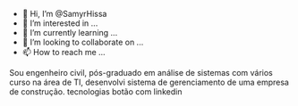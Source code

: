 - 👋 Hi, I’m @SamyrHissa
- 👀 I’m interested in ...
- 🌱 I’m currently learning ...
- 💞️ I’m looking to collaborate on ...
- 📫 How to reach me ...

<!---
SamyrHissa/SamyrHissa is a ✨ special ✨ repository because its `README.md` (this file) appears on your GitHub profile.
You can click the Preview link to take a look at your changes.
--->
Sou engenheiro civil, pós-graduado em análise de sistemas com vários curso na área de TI, desenvolvi sistema de gerenciamento de uma empresa de construção.
tecnologias
botão com linkedin


